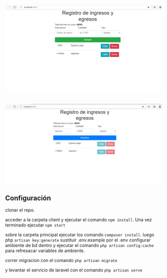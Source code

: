 # 

![Balance Image ](screenshot/photo.PNG)
#
![Balance Image ](screenshot/photo2.PNG)


## Configuración

clonar el repo. 

acceder a la carpeta client y ejecutar el comando `npm install`. Una vez terminado ejecutar  `npm start`  


sobre la carpeta principal ejecutar los comando `composer install`. luego php `artisan key:generate`
sustituir .env.example por el .env configurar ambiente de bd dentro y ejecutar el comando `php artisan config:cache` para refresacar variables de ambiente. 

correr migracion con el comando `php artisan migrate` 

y levantar el servicio de laravel con el comando `php artisan serve` 

